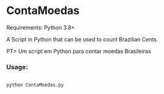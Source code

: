 # ContaMoedas

Requirements:
Python 3.8+

A Script in Python that can be used to count Brazilian Cents.

PT> Um script em Python para contar moedas Brasileiras

### Usage:

<code>
python ContaMoedas.py
</code>

